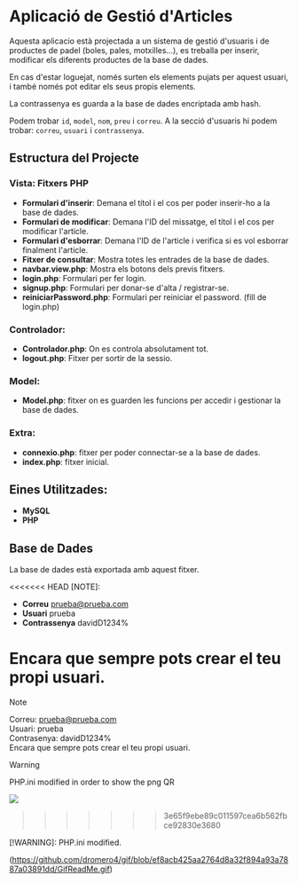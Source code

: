 # Aplicació de Gestió d'Articles

Aquesta aplicacio està projectada a un sistema de gestió d'usuaris i de productes de padel (boles, pales, motxilles...), es treballa per inserir, modificar els diferents 
productes de la base de dades.

En cas d'estar loguejat, només surten els elements pujats per aquest usuari, i també només pot editar els seus propis elements.

La contrassenya es guarda a la base de dades encriptada amb hash.

Podem trobar `id`, `model`, `nom`, `preu` i `correu`.
A la secció d'usuaris hi podem trobar: `correu`, `usuari` i `contrassenya`.

## Estructura del Projecte

### Vista: Fitxers PHP

- **Formulari d'inserir**: Demana el títol i el cos per poder inserir-ho a la base de dades.
- **Formulari de modificar**: Demana l'ID del missatge, el títol i el cos per modificar l'article.
- **Formulari d'esborrar**: Demana l'ID de l'article i verifica si es vol esborrar finalment l'article.
- **Fitxer de consultar**: Mostra totes les entrades de la base de dades.
- **navbar.view.php**: Mostra els botons dels previs fitxers.
- **login.php**: Formulari per fer login.
- **signup.php**: Formulari per donar-se d'alta / registrar-se.
- **reiniciarPassword.php**: Formulari per reiniciar el password. (fill de login.php)

### Controlador: 
 - **Controlador.php**: On es controla absolutament tot.
 - **logout.php**: Fitxer per sortir de la sessio.
   
### Model:
- **Model.php**: fitxer on es guarden les funcions per accedir i gestionar la base de dades.

### Extra: 
- **connexio.php**: fitxer per poder connectar-se a la base de dades.
- **index.php**: fitxer inicial.
## Eines Utilitzades:
- **MySQL**
- **PHP**

## Base de Dades

La base de dades està exportada amb aquest fitxer.

<<<<<<< HEAD
[NOTE]:
- **Correu** prueba@prueba.com
- **Usuari** prueba
- **Contrassenya** davidD1234%

Encara que sempre pots crear el teu propi usuari.
=======
> [!NOTE]
> Correu: prueba@prueba.com <br>
> Usuari: prueba <br>
> Contrasenya: davidD1234% <br>
> Encara que sempre pots crear el teu propi usuari. <br>


> [!WARNING]
> PHP.ini modified in order to show the png QR
> 
> <img src="https://github.com/user-attachments/assets/eb911b96-b7e8-4c87-a8c1-eac7caafcdd6" width:120px>

>>>>>>> 3e65f9ebe89c011597cea6b562fbce92830e3680


[!WARNING]:
PHP.ini modified.

(https://github.com/dromero4/gif/blob/ef8acb425aa2764d8a32f894a93a7887a03891dd/GifReadMe.gif)

